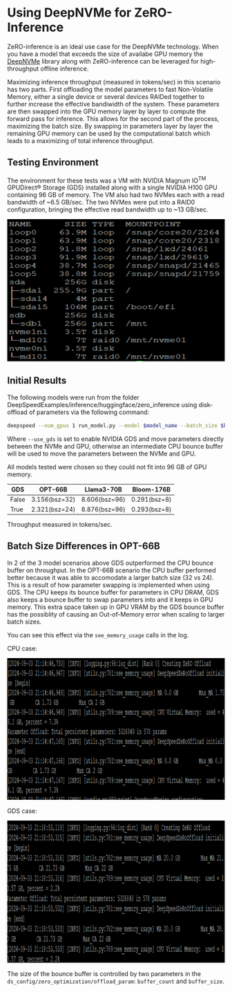 # Using DeepNVMe for ZeRO-Inference
ZeRO-inference is an ideal use case for the DeepNVMe technology. When you have a model that exceeds the size of availabe GPU memory the [DeepNVMe](https://github.com/microsoft/DeepSpeed/blob/master/blogs/deepspeed-gds/README.md) library along with ZeRO-inference can be leveraged for high-throughput offline inference. 

Maximizing inference throughput (measured in tokens/sec) in this scenario has two parts. First offloading the model parameters to fast Non-Volatile Memory, either a single device or several devices RAIDed together to further increase the effective bandiwidth of the system. These parameters are then swapped into the GPU memory layer by layer to compute the forward pass for inference. This allows for the second part of the process, maximizing the batch size. By swapping in parameters layer by layer the remaining GPU memory can be used by the computational batch which leads to a maximizing of total inference throughput.

## Testing Environment
The environment for these tests was a VM with NVIDIA Magnum IO<sup>TM</sup> GPUDirect® Storage (GDS) installed along with a single NVIDIA H100 GPU containing 96 GB of memory. The VM also had two NVMes each with a read bandwidth of ~6.5 GB/sec. The two NVMes were put into a RAID0 configuration, bringing the effective read bandwidth up to ~13 GB/sec. 
<div align="center">
    <img src="./media/nvme_config.png" style="width:6.5in;height:3.42153in" />
</div> 

## Initial Results
The following models were run from the folder DeepSpeedExamples/inference/huggingface/zero_inference using disk-offload of parameters via the following command:

```bash
deepspeed --num_gpus 1 run_model.py --model $model_name --batch_size $bsz --prompt-len 512 --gen-len 32 --disk-offload $path_to_foler --use_gds
```

Where `--use_gds` is set to enable NVIDIA GDS and move parameters directly between the NVMe and GPU, otherwise an intermediate CPU bounce buffer will be used to move the parameters between the NVMe and GPU.

All models tested were chosen so they could not fit into 96 GB of GPU memory.

GDS | OPT-66B | Llama3-70B | Bloom-176B  
|---|---|---|---|
False | 3.156(bsz=32) | 8.606(bsz=96) | 0.291(bsz=8) |
True | 2.321(bsz=24) | 8.876(bsz=96) | 0.293(bsz=8) |

Throughput measured in tokens/sec.

## Batch Size Differences in OPT-66B
In 2 of the 3 model scenarios above GDS outperformed the CPU bounce buffer on throughput. In the OPT-66B scenario the CPU buffer performed better because it was able to accomodate a larger batch size (32 vs 24). This is a result of how parameter swapping is implemented when using GDS. The CPU keeps its bounce buffer for parameters in CPU DRAM, GDS also keeps a bounce buffer to swap parameters into and it keeps in GPU memory. This extra space taken up in GPU VRAM by the GDS bounce buffer has the possiblity of causing an Out-of-Memory error when scaling to larger batch sizes.

You can see this effect via the `see_memory_usage` calls in the log. 

CPU case:
<div align="center">
    <img src="./media/zero_inf_mem_use_cpu.png" style="width:6.5in;height:3.42153in" />
</div> 

GDS case:
<div align="center">
    <img src="./media/zero_inf_mem_use_gds.png" style="width:6.5in;height:3.42153in" />
</div> 

The size of the bounce buffer is controlled by two parameters in the `ds_config/zero_optimization/offload_param`: `buffer_count` and `buffer_size`.

